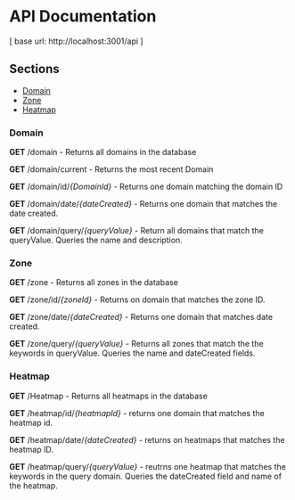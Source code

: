 # API Documentation

[ base url: http://localhost:3001/api ]

## Sections

- [Domain](#Domain)
- [Zone](#Zone)
- [Heatmap](#Heatmap)

### Domain

**GET** /domain - Returns all domains in the database

**GET** /domain/current - Returns the most recent Domain

**GET** /domain/id/*{DomainId}* - Returns one domain matching the domain ID

**GET** /domain/date/*{dateCreated}* - Returns one domain that matches the date created.

**GET** /domain/query/*{queryValue}* - Return all domains that match the queryValue. Queries the name and description.

### Zone

**GET** /zone - Returns all zones in the database

**GET** /zone/id/*{zoneId}* - Returns on domain that matches the zone ID.

**GET** /zone/date/*{dateCreated}* - Returns one domain that matches date created.

**GET** /zone/query/*{queryValue}* - Returns all zones that match the the keywords in queryValue. Queries the name and dateCreated fields.

### Heatmap

**GET** /Heatmap - Returns all heatmaps in the database

**GET** /heatmap/id/*{heatmapId}* - returns one domain that matches the heatmap id.

**GET** /heatmap/date/*{dateCreated}* - returns on heatmaps that matches the heatmap ID.

**GET** /heatmap/query/*{queryValue}* - reutrns one heatmap that matches the keywords in the query domain. Queries the dateCreated field and name of the heatmap.
